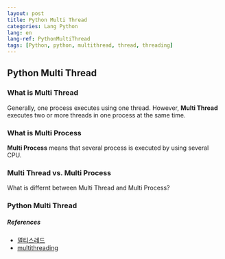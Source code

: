 ```yaml
---
layout: post
title: Python Multi Thread
categories: Lang Python
lang: en
lang-ref: PythonMultiThread
tags: [Python, python, multithread, thread, threading]
---
```


## Python Multi Thread

### What is Multi Thread

Generally, one process executes using one thread. However, **Multi Thread** executes two or more threads in one process at the same time.

### What is Multi Process

**Multi Process** means that several process is executed by using several CPU.

### Multi Thread vs. Multi Process

What is differnt between Multi Thread and Multi Process?

### Python Multi Thread

##### References

- [멀티스레드](http://www.tcpschool.com/java/java_thread_multi)
- [multithreading](https://www.techtarget.com/whatis/definition/multithreading)
